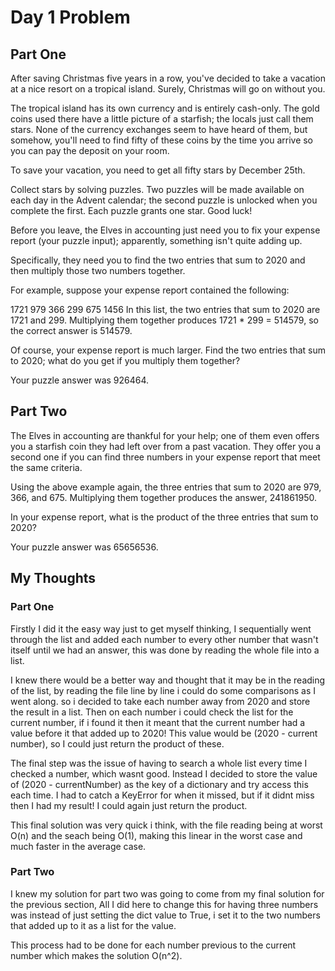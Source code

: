 # Day 1 Problem

## Part One

After saving Christmas five years in a row, you've decided to take a vacation at a nice resort on a tropical island. Surely, Christmas will go on without you.

The tropical island has its own currency and is entirely cash-only. The gold coins used there have a little picture of a starfish; the locals just call them stars. None of the currency exchanges seem to have heard of them, but somehow, you'll need to find fifty of these coins by the time you arrive so you can pay the deposit on your room.

To save your vacation, you need to get all fifty stars by December 25th.

Collect stars by solving puzzles. Two puzzles will be made available on each day in the Advent calendar; the second puzzle is unlocked when you complete the first. Each puzzle grants one star. Good luck!

Before you leave, the Elves in accounting just need you to fix your expense report (your puzzle input); apparently, something isn't quite adding up.

Specifically, they need you to find the two entries that sum to 2020 and then multiply those two numbers together.

For example, suppose your expense report contained the following:

1721
979
366
299
675
1456
In this list, the two entries that sum to 2020 are 1721 and 299. Multiplying them together produces 1721 * 299 = 514579, so the correct answer is 514579.

Of course, your expense report is much larger. Find the two entries that sum to 2020; what do you get if you multiply them together?

Your puzzle answer was 926464.

## Part Two

The Elves in accounting are thankful for your help; one of them even offers you a starfish coin they had left over from a past vacation. They offer you a second one if you can find three numbers in your expense report that meet the same criteria.

Using the above example again, the three entries that sum to 2020 are 979, 366, and 675. Multiplying them together produces the answer, 241861950.

In your expense report, what is the product of the three entries that sum to 2020?

Your puzzle answer was 65656536.

## My Thoughts

### Part One

Firstly I did it the easy way just to get myself thinking, I sequentially went through the list and added each number to every other number that wasn't itself until we had an answer, this was done by reading the whole file into a list.

I knew there would be a better way and thought that it may be in the reading of the list, by reading the file line by line i could do some comparisons as I went along. so i decided to take each number away from 2020 and store the result in a list. Then on each number i could check the list for the current number, if i found it then it meant that the current number had a value before it that added up to 2020! This value would be (2020 - current number), so I could just return the product of these.

The final step was the issue of having to search a whole list every time I checked a number, which wasnt good. Instead I decided to store the value of (2020 - currentNumber) as the key of a dictionary and try access this each time. I had to catch a KeyError for when it missed, but if it didnt miss then I had my result! I could again just return the product.

This final solution was very quick i think, with the file reading being at worst O(n) and the seach being O(1), making this linear in the worst case and much faster in the average case.

### Part Two

I knew my solution for part two was going to come from my final solution for the previous section, All I did here to change this for having three numbers was instead of just setting the dict value to True, i set it to the two numbers that added up to it as a list for the value.

This process had to be done for each number previous to the current number which makes the solution O(n^2).
